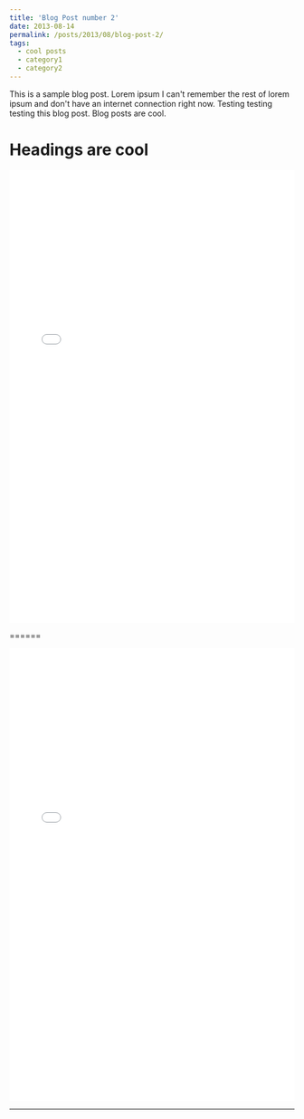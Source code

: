 ```yaml
---
title: 'Blog Post number 2'
date: 2013-08-14
permalink: /posts/2013/08/blog-post-2/
tags:
  - cool posts
  - category1
  - category2
---
```


This is a sample blog post. Lorem ipsum I can't remember the rest of lorem ipsum and don't have an internet connection right now. Testing testing testing this blog post. Blog posts are cool.

Headings are cool
======

<iframe src="/assets/go-editors.html" width="100%" height="800px" frameborder="0"></iframe>

======




<iframe src="/assets/go-editors.html" width="100%" height="800px" frameborder="0"></iframe>


------